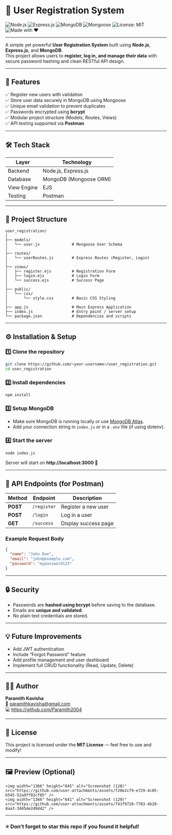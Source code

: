 # 🌟 User Registration System

![Node.js](https://img.shields.io/badge/Node.js-43853D?style=for-the-badge&logo=node.js&logoColor=white)
![Express.js](https://img.shields.io/badge/Express.js-404D59?style=for-the-badge)
![MongoDB](https://img.shields.io/badge/MongoDB-4EA94B?style=for-the-badge&logo=mongodb&logoColor=white)
![Mongoose](https://img.shields.io/badge/Mongoose-880000?style=for-the-badge)
![License: MIT](https://img.shields.io/badge/License-MIT-yellow.svg)
![Made with ❤️](https://img.shields.io/badge/Made%20with-%E2%9D%A4-red?style=for-the-badge)

---

A simple yet powerful **User Registration System** built using **Node.js**, **Express.js**, and **MongoDB**.  
This project allows users to **register, log in, and manage their data** with secure password hashing and clean RESTful API design.

---

## 🚀 Features

✅ Register new users with validation  
✅ Store user data securely in MongoDB using Mongoose  
✅ Unique email validation to prevent duplicates  
✅ Passwords encrypted using **bcrypt**  
✅ Modular project structure (Models, Routes, Views)  
✅ API testing supported via **Postman**

---

## 🛠️ Tech Stack

| Layer | Technology |
|-------|-------------|
| Backend | Node.js, Express.js |
| Database | MongoDB (Mongoose ORM) |
| View Engine | EJS |
| Testing | Postman |

---

## 📂 Project Structure

```
user_registration/
│
├── models/
│   └── user.js              # Mongoose User Schema
│
├── routes/
│   └── userRoutes.js        # Express Routes (Register, Login)
│
├── views/
│   ├── register.ejs         # Registration Form
│   ├── login.ejs            # Login Form
│   └── success.ejs          # Success Page
│
├── public/
│   └── css/
│       └── style.css        # Basic CSS Styling
│
├── app.js                   # Main Express Application
├── index.js                 # Entry point / server setup
└── package.json             # Dependencies and scripts
```

---

## ⚙️ Installation & Setup

### 1️⃣ Clone the repository
```bash
git clone https://github.com/<your-username>/user_registration.git
cd user_registration
```

### 2️⃣ Install dependencies
```bash
npm install
```

### 3️⃣ Setup MongoDB
- Make sure MongoDB is running locally or use [MongoDB Atlas](https://www.mongodb.com/cloud/atlas).
- Add your connection string in `index.js` or in a `.env` file (if using dotenv).

### 4️⃣ Start the server
```bash
node index.js
```

Server will start on **http://localhost:3000** 🚀

---

## 🧪 API Endpoints (for Postman)

| Method | Endpoint | Description |
|--------|-----------|-------------|
| **POST** | `/register` | Register a new user |
| **POST** | `/login` | Log in a user |
| **GET** | `/success` | Display success page |

### Example Request Body
```json
{
  "name": "John Doe",
  "email": "john@example.com",
  "password": "mypassword123"
}
```

---

## 🔒 Security

- Passwords are **hashed using bcrypt** before saving to the database.  
- Emails are **unique and validated**.  
- No plain text credentials are stored.

---

## 💡 Future Improvements

- Add JWT authentication  
- Include “Forgot Password” feature  
- Add profile management and user dashboard  
- Implement full CRUD functionality (Read, Update, Delete)

---

## 🧑‍💻 Author

**Paramith Kavisha**  
📧 paramithkavisha@gmail.com  
💻 https://github.com/Paramith2004

---

## 🌈 License

This project is licensed under the **MIT License** — feel free to use and modify!

---

## 🖼️ Preview (Optional)

```
<img width="1366" height="645" alt="Screenshot (128)" src="https://github.com/user-attachments/assets/f20e2cf9-e729-4c05-b545-52adff02cf05" />
<img width="1366" height="641" alt="Screenshot (129)" src="https://github.com/user-attachments/assets/741f9720-7783-4b20-8aa3-3d45de2d9d42" />

```

---

### ⭐ Don’t forget to star this repo if you found it helpful!
